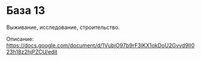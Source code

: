 # База 13

Выживание, исследование, строительство.

Описание:
https://docs.google.com/document/d/1VubjO97b9rF3lKX1okDoU2Gvvd9II023h18z2hjPZCU/edit

